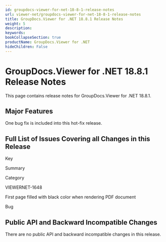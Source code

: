 ```yaml
---
id: groupdocs-viewer-for-net-18-8-1-release-notes
url: viewer-net/groupdocs-viewer-for-net-18-8-1-release-notes
title: GroupDocs.Viewer for .NET 18.8.1 Release Notes
weight: 5
description: 
keywords: 
bookCollapseSection: true
productName: GroupDocs.Viewer for .NET
hideChildren: False
---
```


# GroupDocs.Viewer for .NET 18.8.1 Release Notes

This page contains release notes for GroupDocs.Viewer for .NET 18.8.1.

## Major Features

One bug fix is included into this hot-fix release.

## Full List of Issues Covering all Changes in this Release

Key

Summary

Category

VIEWERNET-1648

First page filled with black color when rendering PDF document

Bug

## Public API and Backward Incompatible Changes

There are no public API and backward incompatible changes in this release.
